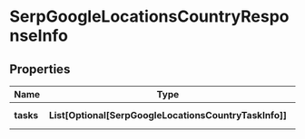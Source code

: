 # SerpGoogleLocationsCountryResponseInfo


## Properties

| Name | Type | Description | Notes |
|------------ | ------------- | ------------- | -------------|
**tasks** | **List[Optional[SerpGoogleLocationsCountryTaskInfo]]** | array of tasks |[optional]|